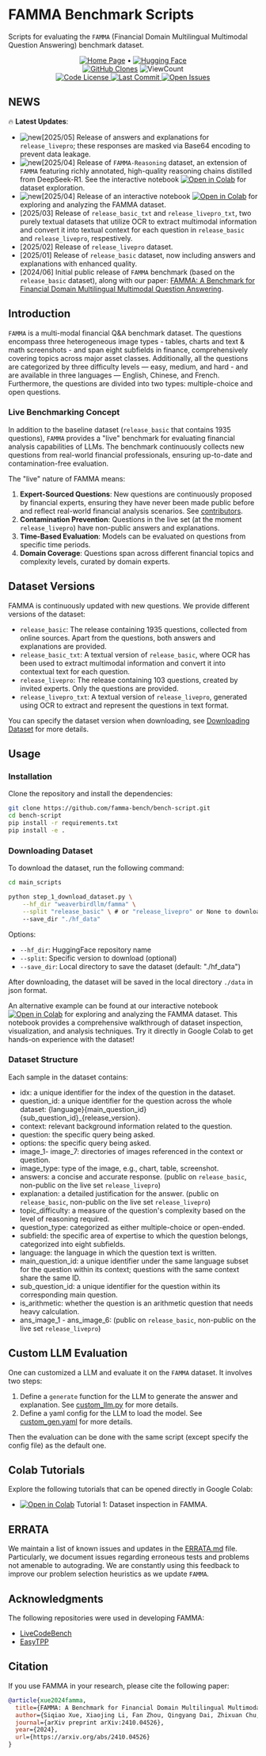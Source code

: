 # FAMMA Benchmark Scripts
Scripts for evaluating the `FAMMA` (Financial Domain Multilingual Multimodal Question Answering) benchmark dataset.

<div align="center">
<a href="https://famma-bench.github.io/famma/"><img alt="Home Page" src="https://img.shields.io/badge/🌐-Home_Page-blue"></a> • <a href="https://huggingface.co/datasets/weaverbirdllm/famma"><img alt="Hugging Face" src="https://img.shields.io/badge/🤗-Dataset-ffce44?logo=huggingface"></a>
</div>

<div align="center">
<a href='https://github.com/MShawon/github-clone-count-badge'><img alt='GitHub Clones' src='https://img.shields.io/badge/dynamic/json?color=success&label=Clone&query=count&url=https://gist.githubusercontent.com/famma-bench/2c7bc5087a5bcc7fb47fd1e3675d6b90/raw/clone.json&logo=github'></a>
<img alt="ViewCount" src="https://views.whatilearened.today/views/github/famma-bench/bench-script.svg">
</div>


<div align="center">
<a href="https://github.com/famma-bench/bench-script">
    <img alt="Code License" src="https://img.shields.io/badge/license-Apache-000000.svg?&color=f5de53">
  </a>
  <a href="commit">
    <img alt="Last Commit" src="https://img.shields.io/github/last-commit/famma-bench/bench-script">
  </a>
  <a href="https://github.com/famma-bench/bench-script/issues">
  <img alt="Open Issues" src="https://img.shields.io/github/issues-raw/famma-bench/bench-script" />
</a>
</div>


## NEWS

🔥 **Latest Updates**:
- ![new](https://img.alicdn.com/imgextra/i4/O1CN01kUiDtl1HVxN6G56vN_!!6000000000764-2-tps-43-19.png)[2025/05] Release of answers and explanations for `release_livepro`; these responses are masked via Base64 encoding to prevent data leakage.
- ![new](https://img.alicdn.com/imgextra/i4/O1CN01kUiDtl1HVxN6G56vN_!!6000000000764-2-tps-43-19.png)[2025/04] Release of `FAMMA-Reasoning` dataset, an extension of `FAMMA` featuring richly annotated, high-quality reasoning chains distilled from DeepSeek-R1. See the interactive notebook [![Open in Colab](https://colab.research.google.com/assets/colab-badge.svg)](https://github.com/famma-bench/bench-script/blob/main/notebooks/FAMMA_3_reasoning_inspection.ipynb) for dataset exploration.
- ![new](https://img.alicdn.com/imgextra/i4/O1CN01kUiDtl1HVxN6G56vN_!!6000000000764-2-tps-43-19.png)[2025/04] Release of an interactive notebook [![Open in Colab](https://colab.research.google.com/assets/colab-badge.svg)](https://github.com/famma-bench/bench-script/blob/main/notebooks/FAMMA_1_dataset_inspection.ipynb) for exploring and analyzing the FAMMA dataset.
- [2025/03] Release of `release_basic_txt` and `release_livepro_txt`, two purely textual datasets that utilize OCR to extract multimodal information and convert it into textual context for each question in `release_basic` and `release_livepro`, respestively.
- [2025/02] Release of `release_livepro` dataset.
- [2025/01] Release of `release_basic` dataset, now including answers and explanations with enhanced quality.
- [2024/06] Initial public release of `FAMMA` benchmark (based on the `release_basic` dataset), along with our paper: [FAMMA: A Benchmark for Financial Domain Multilingual Multimodal Question Answering](https://arxiv.org/abs/2410.04526).



## Introduction

`FAMMA` is a multi-modal financial Q&A benchmark dataset. The questions encompass three heterogeneous image types - tables, charts and text & math screenshots - and span eight subfields in finance, comprehensively covering topics across major asset classes. Additionally, all the questions are categorized by three difficulty levels — easy, medium, and hard - and are available in three languages — English, Chinese, and French. Furthermore, the questions are divided into two types: multiple-choice and open questions.


### Live Benchmarking Concept

In addition to the baseline dataset (`release_basic` that contains 1935 questions), `FAMMA` provides a "live" benchmark for evaluating financial analysis capabilities of LLMs. The benchmark continuously collects new questions from real-world financial professionals, ensuring up-to-date and contamination-free evaluation. 

The "live" nature of FAMMA means:
1. **Expert-Sourced Questions**: New questions are continuously proposed by financial experts, ensuring they have never been made public before and reflect real-world financial analysis scenarios. See [contributors](https://github.com/famma-bench/bench-script/blob/main/contributors.md).
2. **Contamination Prevention**: Questions in the live set (at the moment `release_livepro`) have non-public answers and explanations.
3. **Time-Based Evaluation**: Models can be evaluated on questions from specific time periods.
4. **Domain Coverage**: Questions span across different financial topics and complexity levels, curated by domain experts.


## Dataset Versions

FAMMA is continuously updated with new questions. We provide different versions of the dataset:

- `release_basic`: The release containing 1935 questions, collected from online sources. Apart from the questions, both answers and explanations are provided.
- `release_basic_txt`: A textual version of `release_basic`, where OCR has been used to extract multimodal information and convert it into contextual text for each question.
- `release_livepro`: The release containing 103 questions, created by invited experts. Only the questions are provided.
- `release_livepro_txt`: A textual version of `release_livepro`, generated using OCR to extract and represent the questions in text format.

You can specify the dataset version when downloading, see [Downloading Dataset](#downloading-dataset) for more details.

## Usage


### Installation

Clone the repository and install the dependencies:
```bash
git clone https://github.com/famma-bench/bench-script.git
cd bench-script
pip install -r requirements.txt
pip install -e .
```

### Downloading Dataset


To download the dataset, run the following command:


```bash
cd main_scripts

python step_1_download_dataset.py \
    --hf_dir "weaverbirdllm/famma" \
    --split "release_basic" \ # or "release_livepro" or None to download the whole set
    --save_dir "./hf_data"
```

Options:
- `--hf_dir`: HuggingFace repository name
- `--split`: Specific version to download (optional)
- `--save_dir`: Local directory to save the dataset (default: "./hf_data")


After downloading, the dataset will be saved in the local directory `./data` in json format. 

An alternative example can be found at our interactive notebook [![Open in Colab](https://colab.research.google.com/assets/colab-badge.svg)](https://github.com/famma-bench/bench-script/blob/main/notebooks/FAMMA_1_dataset_inspection.ipynb) for exploring and analyzing the FAMMA dataset. This notebook provides a comprehensive walkthrough of dataset inspection, visualization, and analysis techniques. Try it directly in Google Colab to get hands-on experience with the dataset!

### Dataset Structure

Each sample in the dataset contains:
- idx: a unique identifier for the index of the question in the dataset.
- question_id: a unique identifier for the question across the whole dataset: {language}{main_question_id}{sub_question_id}_{release_version}.
- context: relevant background information related to the question.
- question: the specific query being asked.
- options: the specific query being asked.
- image_1- image_7: directories of images referenced in the context or question.
- image_type: type of the image, e.g., chart, table, screenshot.
- answers: a concise and accurate response. (public on `release_basic`, non-public on the live set `release_livepro`)
- explanation: a detailed justification for the answer. (public on `release_basic`, non-public on the live set `release_livepro`)
- topic_difficulty: a measure of the question's complexity based on the level of reasoning required.
- question_type: categorized as either multiple-choice or open-ended.
- subfield: the specific area of expertise to which the question belongs, categorized into eight subfields.
- language: the language in which the question text is written.
- main_question_id: a unique identifier under the same language subset for the question within its context; questions with the same context share the same ID.
- sub_question_id: a unique identifier for the question within its corresponding main question.
- is_arithmetic: whether the question is an arithmetic question that needs heavy calculation.
- ans_image_1 - ans_image_6: (public on `release_basic`, non-public on the live set `release_livepro`)

## Custom LLM Evaluation

One can customized a LLM and evaluate it on the `FAMMA` dataset. It involves two steps:
1. Define a `generate` function for the LLM to generate the answer and explanation. See [custom_llm.py](main_scripts/custom_llm.py) for more details.
2. Define a yaml config for the LLM to load the model. See [custom_gen.yaml](./configs/custom_gen.yaml) for more details.

Then the evaluation can be done with the same script (except specify the config file) as the default one.



## Colab Tutorials

Explore the following tutorials that can be opened directly in Google Colab:

- [![Open in Colab](https://colab.research.google.com/assets/colab-badge.svg)](https://github.com/famma-bench/bench-script/blob/main/notebooks/FAMMA_1_dataset_inspection.ipynb) Tutorial 1: Dataset inspection in FAMMA.


## ERRATA
We maintain a list of known issues and updates in the [ERRATA.md](./ERRATA.md) file. Particularly, we document issues regarding erroneous tests and problems not amenable to autograding. We are constantly using this feedback to improve our problem selection heuristics as we update `FAMMA`.


## Acknowledgments

The following repositories were used in developing FAMMA:

- [LiveCodeBench](https://github.com/LiveCodeBench/LiveCodeBench)
- [EasyTPP](https://github.com/ant-research/EasyTemporalPointProcess)

## Citation

If you use FAMMA in your research, please cite the following paper:

```bibtex
@article{xue2024famma,
  title={FAMMA: A Benchmark for Financial Domain Multilingual Multimodal Question Answering},
  author={Siqiao Xue, Xiaojing Li, Fan Zhou, Qingyang Dai, Zhixuan Chu, and Hongyuan Mei},
  journal={arXiv preprint arXiv:2410.04526},
  year={2024},
  url={https://arxiv.org/abs/2410.04526}
}
```
